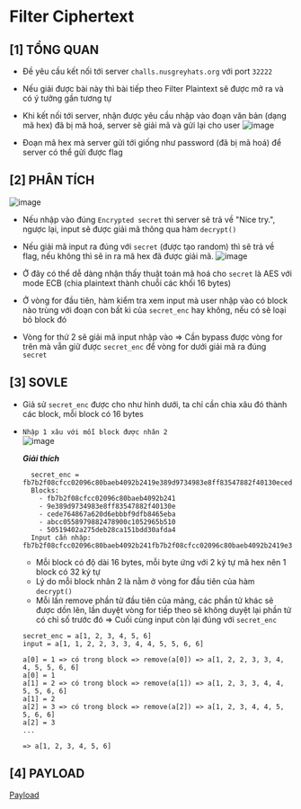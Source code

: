 # Filter Ciphertext

## [1] TỔNG QUAN
- Đề yêu cầu kết nối tới server `challs.nusgreyhats.org` với port `32222`
- Nếu giải được bài này thì bài tiếp theo Filter Plaintext sẽ được mở ra và có ý tưởng gần tương tự
- Khi kết nối tới server, nhận được yêu cầu nhập vào đoạn văn bản (dạng mã hex) đã bị mã hoá, server sẽ giải mã và gửi lại cho user
  ![image](https://github.com/ngwinis/CTF_WRITEUPS/assets/127127056/fcb916d3-5bbf-4545-a48a-e20f0c31aa72)
  
- Đoạn mã hex mà server gửi tới giống như password (đã bị mã hoá) để server có thể gửi được flag

## [2] PHÂN TÍCH
  ![image](https://github.com/ngwinis/CTF_WRITEUPS/assets/127127056/fd5e9b80-a39c-46d2-b8b7-0b252d34fb15)
  
- Nếu nhập vào đúng `Encrypted secret` thì server sẽ trả về "Nice try.", ngược lại, input sẽ được giải mã thông qua hàm `decrypt()`
- Nếu giải mã input ra đúng với `secret` (được tạo random) thì sẽ trả về flag, nếu không thì sẽ in ra mã hex đã được giải mã.
  ![image](https://github.com/ngwinis/CTF_WRITEUPS/assets/127127056/0fbfbb5c-6a74-4c86-9259-9c893cedd789)
  
- Ở đây có thể dễ dàng nhận thấy thuật toán mã hoá cho `secret` là AES với mode ECB (chia plaintext thành chuỗi các khối 16 bytes)
- Ở vòng for đầu tiên, hàm kiểm tra xem input mà user nhập vào có block nào trùng với đoạn con bất kì của `secret_enc` hay không, nếu có sẽ loại bỏ block đó
- Vòng for thứ 2 sẽ giải mã input nhập vào
=> Cần bypass được vòng for trên mà vẫn giữ được `secret_enc` để vòng for dưới giải mã ra đúng `secret`

## [3] SOVLE
- Giả sử `secret_enc` được cho như hình dưới, ta chỉ cần chia xâu đó thành các block, mỗi block có 16 bytes
- `Nhập 1 xâu với mỗi block được nhân 2`<br>
  ![image](https://github.com/ngwinis/CTF_WRITEUPS/assets/127127056/ac548dfc-55bf-4a36-b882-7a4431fd207a)

  ***Giải thích***

  ```
    secret_enc = fb7b2f08cfcc02096c80baeb4092b2419e389d9734983e8ff83547882f40130ecede764867a620d6ebbbf9dfb8465ebaabcc0558979882478900c1052965b51050519402a275deb28ca151bdd30afda4
    Blocks:
      - fb7b2f08cfcc02096c80baeb4092b241
      - 9e389d9734983e8ff83547882f40130e
      - cede764867a620d6ebbbf9dfb8465eba
      - abcc0558979882478900c1052965b510
      - 50519402a275deb28ca151bdd30afda4
    Input cần nhập: fb7b2f08cfcc02096c80baeb4092b241fb7b2f08cfcc02096c80baeb4092b2419e389d9734983e8ff83547882f40130e9e389d9734983e8ff83547882f40130ecede764867a620d6ebbbf9dfb8465ebacede764867a620d6ebbbf9dfb8465ebaabcc0558979882478900c1052965b510abcc0558979882478900c1052965b51050519402a275deb28ca151bdd30afda450519402a275deb28ca151bdd30afda4
  ```
  - Mỗi block có độ dài 16 bytes, mỗi byte ứng với 2 ký tự mã hex nên 1 block có 32 ký tự
  - Lý do mỗi block nhân 2 là nằm ở vòng for đầu tiên của hàm `decrypt()`
  - Mỗi lần remove phần tử đầu tiên của mảng, các phần tử khác sẽ được dồn lên, lần duyệt vòng for tiếp theo sẽ không duyệt lại phần tử có chỉ số trước đó => Cuối cùng input còn lại đúng với `secret_enc`
  ```
  secret_enc = a[1, 2, 3, 4, 5, 6]
  input = a[1, 1, 2, 2, 3, 3, 4, 4, 5, 5, 6, 6]
  
  a[0] = 1 => có trong block => remove(a[0]) => a[1, 2, 2, 3, 3, 4, 4, 5, 5, 6, 6]
  a[0] = 1
  a[1] = 2 => có trong block => remove(a[1]) => a[1, 2, 3, 3, 4, 4, 5, 5, 6, 6]
  a[1] = 2
  a[2] = 3 => có trong block => remove(a[2]) => a[1, 2, 3, 4, 4, 5, 5, 6, 6]
  a[2] = 3
  ...
  
  => a[1, 2, 3, 4, 5, 6]
  ```
## [4] PAYLOAD
  [Payload](distribution/decrypt.py)
